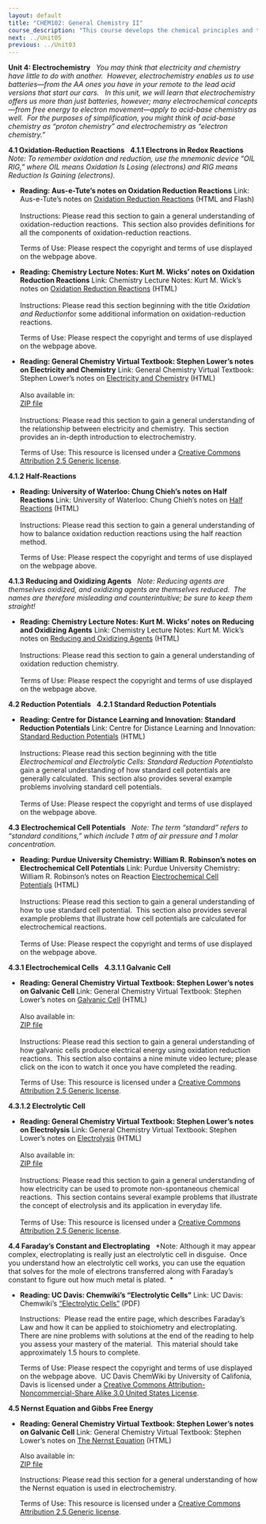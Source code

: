 ```yaml
---
layout: default
title: "CHEM102: General Chemistry II"
course_description: "This course develops the chemical principles and theories that are used in a variety of practical applications. Topics include chemical kinetics, solution chemistry, chemical equilibrium, acids, bases, and buffers, electrochemistry, nuclear chemistry, and an introduction to organic chemistry."
next: ../Unit05
previous: ../Unit03
---
```

**Unit 4: Electrochemistry** <span id="4"></span> 
*You may think that electricity and chemistry have little to do with
another.  However, electrochemistry enables us to use batteries—from the
AA ones you have in your remote to the lead acid versions that start our
cars.   In this unit, we will learn that electrochemistry offers us more
than just batteries, however; many electrochemical concepts—from free
energy to electron movement—apply to acid-base chemistry as well.  For
the purposes of simplification, you might think of acid-base chemistry
as “proton chemistry” and electrochemistry as “electron chemistry.”*

**4.1 Oxidation-Reduction Reactions** <span id="4.1"></span> 
**4.1.1 Electrons in Redox Reactions** <span id="4.1.1"></span> 
*Note: To remember oxidation and reduction, use the mnemonic device “OIL
RIG,” where OIL means Oxidation Is Losing (electrons) and RIG means
Reduction Is Gaining (electrons).*

-   **Reading: Aus-e-Tute’s notes on Oxidation Reduction Reactions**
    Link: Aus-e-Tute’s notes on [Oxidation Reduction
    Reactions](http://www.ausetute.com.au/redox.html) (HTML and Flash)  
        
     Instructions: Please read this section to gain a general
    understanding of oxidation-reduction reactions.  This section also
    provides definitions for all the components of oxidation-reduction
    reactions.  
      
     Terms of Use: Please respect the copyright and terms of use
    displayed on the webpage above.

-   **Reading: Chemistry Lecture Notes: Kurt M. Wicks’ notes on
    Oxidation Reduction Reactions**
    Link: Chemistry Lecture Notes: Kurt M. Wick’s notes on [Oxidation
    Reduction
    Reactions](http://www.chemistrylecturenotes.com/html/oxidation___reduction_reaction.html) (HTML)  
        
     Instructions: Please read this section beginning with the title
    *Oxidation and Reduction*for some additional information on
    oxidation-reduction reactions.    
      
     Terms of Use: Please respect the copyright and terms of use
    displayed on the webpage above.

-   **Reading: General Chemistry Virtual Textbook: Stephen Lower’s notes
    on Electricity and Chemistry**
    Link: General Chemistry Virtual Textbook: Stephen Lower’s notes on
    [Electricity and
    Chemistry](http://resources.saylor.org.s3.amazonaws.com/CHEM/CHEM102/CHEM102-4.1.1-Chem1ElectrochemistryIntroduction-CCBYNCSA_files/CHEM102-4.1.1-Chem1ElectrochemistryIntroduction-CCBYNCSA.html) (HTML)  
        
     Also available in:  
     [ZIP file](http://www.chem1.com/acad/webtext/download.html)  
        
     Instructions: Please read this section to gain a general
    understanding of the relationship between electricity and chemistry.
     This section provides an in-depth introduction to
    electrochemistry.  
      
     Terms of Use: This resource is licensed under a [Creative Commons
    Attribution 2.5 Generic
    license](http://creativecommons.org/licenses/by/2.5/).

**4.1.2 Half-Reactions** <span id="4.1.2"></span> 
-   **Reading: University of Waterloo: Chung Chieh’s notes on Half
    Reactions**
    Link: University of Waterloo: Chung Chieh’s notes on [Half
    Reactions](http://www.science.uwaterloo.ca/%7Ecchieh/cact/c123/halfreac.html) (HTML)  
        
     Instructions: Please read this section to gain a general
    understanding of how to balance oxidation reduction reactions using
    the half reaction method.    
      
     Terms of Use: Please respect the copyright and terms of use
    displayed on the webpage above.

**4.1.3 Reducing and Oxidizing Agents** <span id="4.1.3"></span> 
*Note: Reducing agents are themselves oxidized, and oxidizing agents are
themselves reduced.  The names are therefore misleading and
counterintuitive; be sure to keep them straight!*

-   **Reading: Chemistry Lecture Notes: Kurt M. Wicks’ notes on Reducing
    and Oxidizing Agents**
    Link: Chemistry Lecture Notes: Kurt M. Wick’s notes on [Reducing and
    Oxidizing
    Agents](http://www.chemistrylecturenotes.com/html/oxidizing_agents___reducing_ag.html) (HTML)  
        
     Instructions: Please read this section to gain a general
    understanding of oxidation reduction chemistry.  
        
     Terms of Use: Please respect the copyright and terms of use
    displayed on the webpage above.

**4.2 Reduction Potentials** <span id="4.2"></span> 
**4.2.1 Standard Reduction Potentials** <span id="4.2.1"></span> 
-   **Reading: Centre for Distance Learning and Innovation: Standard
    Reduction Potentials**
    Link: Centre for Distance Learning and Innovation: [Standard
    Reduction
    Potentials](http://www.csudh.edu/oliver/chemdata/data-e.htm) (HTML)  
        
     Instructions: Please read this section beginning with the title
    *Electrochemical and Electrolytic Cells: Standard Reduction
    Potentials*to gain a general understanding of how standard cell
    potentials are generally calculated.  This section also provides
    several example problems involving standard cell potentials.  
        
     Terms of Use: Please respect the copyright and terms of use
    displayed on the webpage above.

**4.3 Electrochemical Cell Potentials** <span id="4.3"></span> 
*Note: The term “standard” refers to “standard conditions,” which
include 1 atm of air pressure and 1 molar concentration.*

-   **Reading: Purdue University Chemistry: William R. Robinson’s notes
    on Electrochemical Cell Potentials**
    Link: Purdue University Chemistry: William R. Robinson’s notes on
    Reaction [Electrochemical Cell
    Potentials](http://www.chem.purdue.edu/gchelp/howtosolveit/Electrochem/Electrochemical_Cell_Potentials.htm) (HTML)  
        
     Instructions: Please read this section to gain a general
    understanding of how to use standard cell potential.  This section
    also provides several example problems that illustrate how cell
    potentials are calculated for electrochemical reactions.  
        
     Terms of Use: Please respect the copyright and terms of use
    displayed on the webpage above.

**4.3.1 Electrochemical Cells** <span id="4.3.1"></span> 
**4.3.1.1 Galvanic Cell** <span id="4.3.1.1"></span> 
-   **Reading: General Chemistry Virtual Textbook: Stephen Lower’s notes
    on Galvanic Cell**
    Link: General Chemistry Virtual Textbook: Stephen Lower’s notes on
    [Galvanic
    Cell](http://resources.saylor.org.s3.amazonaws.com/CHEM/CHEM102/CHEM102-4.3.1.1-Chem1Electrochemistrycellsandelectrodes-CCBYNCSA_files/CHEM102-4.3.1.1-Chem1Electrochemistrycellsandelectrodes-CCBYNCSA.html) (HTML)  
        
     Also available in:  
     [ZIP file](http://www.chem1.com/acad/webtext/download.html)  
        
     Instructions: Please read this section to gain a general
    understanding of how galvanic cells produce electrical energy using
    oxidation reduction reactions.  This section also contains a nine
    minute video lecture; please click on the icon to watch it once you
    have completed the reading.  
      
     Terms of Use: This resource is licensed under a [Creative Commons
    Attribution 2.5 Generic
    license](http://creativecommons.org/licenses/by/2.5/).

**4.3.1.2 Electrolytic Cell** <span id="4.3.1.2"></span> 
-   **Reading: General Chemistry Virtual Textbook: Stephen Lower’s notes
    on Electrolysis**
    Link: General Chemistry Virtual Textbook: Stephen Lower’s notes on
    [Electrolysis](http://resources.saylor.org.s3.amazonaws.com/CHEM/CHEM102/CHEM102-4.3.1.2-Chem1ElectrochemistryElectrolysis-CCBYNCSA_files/CHEM102-4.3.1.2-Chem1ElectrochemistryElectrolysis-CCBYNCSA.html) (HTML)  
        
     Also available in:  
     [ZIP file](http://www.chem1.com/acad/webtext/download.html)  
        
     Instructions: Please read this section to gain a general
    understanding of how electricity can be used to promote
    non-spontaneous chemical reactions.  This section contains several
    example problems that illustrate the concept of electrolysis and its
    application in everyday life.    
        
     Terms of Use: This resource is licensed under a [Creative Commons
    Attribution 2.5 Generic
    license](http://creativecommons.org/licenses/by/2.5/).

**4.4 Faraday’s Constant and Electroplating** <span id="4.4"></span> 
*Note: Although it may appear complex, electroplating is really just an
electrolytic cell in disguise.  Once you understand how an electrolytic
cell works, you can use the equation that solves for the mole of
electrons transferred along with Faraday’s constant to figure out how
much metal is plated.  *

-   **Reading: UC Davis: Chemwiki’s “Electrolytic Cells”**
    Link: UC Davis: Chemwiki’s [“Electrolytic
    Cells”](http://www.saylor.org/site/wp-content/uploads/2012/08/Electrolytic-Cells.pdf)
    (PDF)  
      
     Instructions:  Please read the entire page, which describes
    Faraday’s Law and how it can be applied to stoichiometry and
    electroplating.  There are nine problems with solutions at the end
    of the reading to help you assess your mastery of the material. 
    This material should take approximately 1.5 hours to complete.  
      
     Terms of Use: Please respect the copyright and terms of use
    displayed on the webpage above.  UC Davis ChemWiki by University of
    Califonia, Davis is licensed under a [Creative Commons
    Attribution-Noncommercial-Share Alike 3.0 United States
    License](http://creativecommons.org/licenses/by-nc-sa/3.0/us/). 

**4.5 Nernst Equation and Gibbs Free Energy** <span id="4.5"></span> 
-   **Reading: General Chemistry Virtual Textbook: Stephen Lower’s notes
    on Galvanic Cell**
    Link: General Chemistry Virtual Textbook: Stephen Lower’s notes on
    [The Nernst
    Equation](http://resources.saylor.org.s3.amazonaws.com/CHEM/CHEM102/CHEM102-4.5-AllaboutElectrochemistrytheNernstequation-CCBYNCSA_files/CHEM102-4.5-AllaboutElectrochemistrytheNernstequation-CCBYNCSA.html) (HTML)  
      
     Also available in:  
     [ZIP file](http://www.chem1.com/acad/webtext/download.html)  
      
     Instructions: Please read this section for a general understanding
    of how the Nernst equation is used in electrochemistry.      
      
     Terms of Use: This resource is licensed under a [Creative Commons
    Attribution 2.5 Generic
    license](http://creativecommons.org/licenses/by/2.5/).


